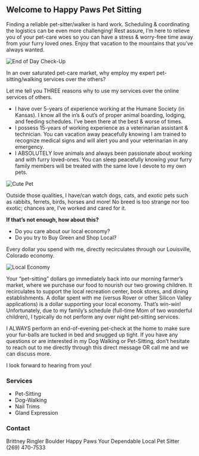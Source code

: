 ## Welcome to Happy Paws Pet Sitting

Finding a reliable pet-sitter/walker is hard work. Scheduling & coordinating the logistics can be even more challenging! Rest assure, I’m here to relieve you of your pet-care woes so you can have a stress & worry-free time away from your furry loved ones. Enjoy that vacation to the mountains that you’ve always wanted.

![End of Day Check-Up](https://i.ibb.co/pPGkdRg/pets-16.jpg)

In an over saturated pet-care market, why employ my expert pet-sitting/walking services over the others?

Let me tell you THREE reasons why to use my services over the online services of others.
* I have over 5-years of experience working at the Humane Society (in Kansas). I know all the in’s & out’s of proper animal boarding, lodging, and feeding schedules. I’ve been there at the best & worse of times.
* I possess 15-years of working experience as a veterinarian assistant & technician. You can vacation away peacefully knowing I am trained to recognize medical signs and will alert you and your veterinarian in any emergency.
* I ABSOLUTELY love animals and always been passionate about working and with furry loved-ones. You can sleep peacefully knowing your furry family members will be treated with the same love I devote to my own pets.

![Cute Pet](https://i.ibb.co/6w6HT65/pets-13.jpg)

Outside those qualities, I have/can watch dogs, cats, and exotic pets such as rabbits, ferrets, birds, horses and more! No breed is too strange nor too exotic; chances are, I’ve worked and cared for it.

**If that’s not enough, how about this?**
* Do you care about our local economy?
* Do you try to Buy Green and Shop Local?

Every dollar you spend with me, directly recirculates through our Louisville, Colorado economy.

![Local Economy](https://i.ibb.co/smVmXJc/Colorado.jpg)

Your “pet-sitting” dollars go immediately back into our morning farmer’s market, where we purchase our food to nourish our two growing children. It recirculates to support the local recreation center, book stores, and dining establishments. A dollar spent with me (versus Rover or other Silicon Valley applications) is a dollar supporting your local economy. That’s win-win! Unfortunately, due to my family’s schedule (full-time Mom of two wonderful children), I typically do not perform any over night pet-sitting services.

I ALWAYS perform an end-of-evening pet-check at the home to make sure your fur-balls are tucked in bed and snugged up tight. If you have any questions or are interested in my Dog Walking or Pet-Sitting, don’t hesitate to reach out to me directly through this direct message OR call me and we can discuss more.

I look forward to hearing from you!

### Services

* Pet-Sitting
* Dog-Walking
* Nail Trims
* Gland Expression

### Contact

Brittney Ringler
Boulder Happy Paws
Your Dependable Local Pet Sitter
(269) 470-7533
